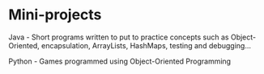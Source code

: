 # Mini-projects

Java - Short programs written to put to practice concepts such as Object-Oriented, encapsulation, ArrayLists, HashMaps, testing and debugging...

Python - Games programmed using Object-Oriented Programming
